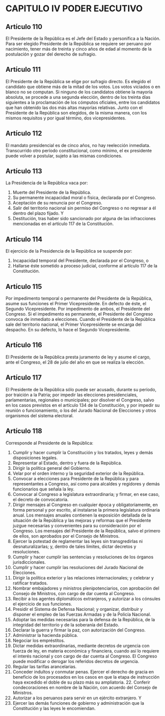 # CAPITULO IV PODER EJECUTIVO
## Artículo 110
El Presidente de la República es el Jefe del Estado y personifica a la Nación. 
Para ser elegido Presidente de la República se requiere ser peruano por nacimiento, tener más de treinta y cinco años de edad al momento de la postulación y gozar del derecho de sufragio. 


## Artículo 111
El Presidente de la República se elige por sufragio directo. 
Es elegido el candidato que obtiene más de la mitad de los votos. 
Los votos viciados o en blanco no se computan. 
Si ninguno de los candidatos obtiene la mayoría absoluta, se procede a una segunda elección, dentro de los treinta días siguientes a la proclamación de los cómputos oficiales, entre los candidatos que han obtenido las dos más altas mayorías relativas. 
Junto con el Presidente de la República son elegidos, de la misma manera, con los mismos requisitos y por igual término, dos vicepresidentes. 


## Artículo 112
El mandato presidencial es de cinco años, no hay reelección inmediata. 
Transcurrido otro período constitucional, como mínimo, el ex presidente puede volver a postular, sujeto a las mismas condiciones. 


## Artículo 113
La Presidencia de la República vaca por: 
1. Muerte del Presidente de la República. 
2. Su permanente incapacidad moral o física, declarada por el Congreso. 
3. Aceptación de su renuncia por el Congreso. 
4. Salir del territorio nacional sin permiso del Congreso o no regresar a él dentro del plazo fijado. Y 
5. Destitución, tras haber sido sancionado por alguna de las infracciones mencionadas en el artículo 117 de la Constitución. 


## Artículo 114
El ejercicio de la Presidencia de la República se suspende por: 
1. Incapacidad temporal del Presidente, declarada por el Congreso, o 
2. Hallarse éste sometido a proceso judicial, conforme al artículo 117 de la Constitución. 


## Artículo 115
Por impedimento temporal o permanente del Presidente de la República, asume sus funciones el Primer Vicepresidente. 
En defecto de éste, el Segundo Vicepresidente. 
Por impedimento de ambos, el Presidente del Congreso. 
Si el impedimento es permanente, el Presidente del Congreso convoca de inmediato a elecciones. 
Cuando el Presidente de la República sale del territorio nacional, el Primer Vicepresidente se encarga del despacho. 
En su defecto, lo hace el Segundo Vicepresidente.  


## Artículo 116
El Presidente de la República presta juramento de ley y asume el cargo, ante el Congreso, el 28 de julio del año en que se realiza la elección. 


## Artículo 117
El Presidente de la República sólo puede ser acusado, durante su período, por traición a la Patria; por impedir las elecciones presidenciales, parlamentarias, regionales o municipales; por disolver el Congreso, salvo en los casos previstos en el artículo 134 de la Constitución, y por impedir su reunión o funcionamiento, o los del Jurado Nacional de Elecciones y otros organismos del sistema electoral. 


## Artículo 118
Corresponde al Presidente de la República: 
1. Cumplir y hacer cumplir la Constitución y los tratados, leyes y demás disposiciones legales. 
2. Representar al Estado, dentro y fuera de la República. 
3. Dirigir la política general del Gobierno. 
4. Velar por el orden interno y la seguridad exterior de la República. 
5. Convocar a elecciones para Presidente de la República y para representantes a Congreso, así como para alcaldes y regidores y demás funcionarios que señala la ley. 
6. Convocar al Congreso a legislatura extraordinaria; y firmar, en ese caso, el decreto de convocatoria. 
7. Dirigir mensajes al Congreso en cualquier época y obligatoriamente, en forma personal y por escrito, al instalarse la primera legislatura ordinaria anual. 
Los mensajes anuales contienen la exposición detallada de la situación de la República y las mejoras y reformas que el Presidente juzgue necesarias y convenientes para su consideración por el Congreso. 
Los mensajes del Presidente de la República, salvo el primero de ellos, son aprobados por el Consejo de Ministros. 
8. Ejercer la potestad de reglamentar las leyes sin transgredirlas ni desnaturalizarlas; y, dentro de tales límites, dictar decretos y resoluciones. 
9. Cumplir y hacer cumplir las sentencias y resoluciones de los órganos jurisdiccionales. 
10. Cumplir y hacer cumplir las resoluciones del Jurado Nacional de Elecciones. 
11. Dirigir la política exterior y las relaciones internacionales; y celebrar y ratificar tratados. 
12. Nombrar embajadores y ministros plenipotenciarios, con aprobación del Consejo de Ministros, con cargo de dar cuenta al Congreso. 
13. Recibir a los agentes diplomáticos extranjeros, y autorizar a los cónsules el ejercicio de sus funciones.
14. Presidir el Sistema de Defensa Nacional; y organizar, distribuir y disponer el empleo de las Fuerzas Armadas y de la Policía Nacional. 
15. Adoptar las medidas necesarias para la defensa de la República, de la integridad del territorio y de la soberanía del Estado. 
16. Declarar la guerra y firmar la paz, con autorización del Congreso. 
17. Administrar la hacienda pública. 
18. Negociar los empréstitos. 
19. Dictar medidas extraordinarias, mediante decretos de urgencia con fuerza de ley, en materia económica y financiera, cuando así lo requiere el interés nacional y con cargo de dar cuenta al Congreso. 
El Congreso puede modificar o derogar los referidos decretos de urgencia. 
20. Regular las tarifas arancelarias. 
21. Conceder indultos y conmutar penas. 
Ejercer el derecho de gracia en beneficio de los procesados en los casos en que la etapa de instrucción haya excedido el doble de su plazo más su ampliatoria. 22. Conferir condecoraciones en nombre de la Nación, con acuerdo del Consejo de Ministros. 
23. Autorizar a los peruanos para servir en un ejército extranjero. Y
24. Ejercer las demás funciones de gobierno y administración que la Constitución y las leyes le encomiendan.  

